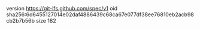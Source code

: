 version https://git-lfs.github.com/spec/v1
oid sha256:6d6455127014e02daf4886439c68ca67e077df38ee76810eb2acb98cb2b7b56b
size 182
